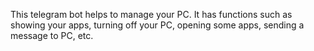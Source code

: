 This telegram bot helps to manage your PC. It has functions such as showing your apps, turning off your PC, opening some apps, sending a message to PC, etc.
